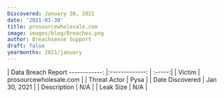 ```yaml
---
Discovered: January 30, 2021
date: '2021-01-30'
title: prosourcewholesale.com
image: images/blog/Breaches.png
author: Breachsense Support
draft: false
yearmonths: 2021/january
---
```



| Data Breach Report
------------:   |:-------------:    | :-----:|
| Victim    | prosourcewholesale.com      | 
| Threat Actor    | Pysa      | 
| Date Discovered    | Jan 30, 2021      | 
| Description    | N/A      | 
| Leak Size    | N/A      | 

